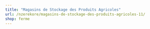 ```yaml
---
title: "Magasins de Stockage des Produits Agricoles"
url: /nzerekore/magasins-de-stockage-des-produits-agricoles-11/
shop: ferme
---
```

